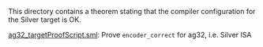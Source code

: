 This directory contains a theorem stating that the compiler
configuration for the Silver target is OK.

[ag32_targetProofScript.sml](ag32_targetProofScript.sml):
Prove `encoder_correct` for ag32, i.e. Silver ISA
